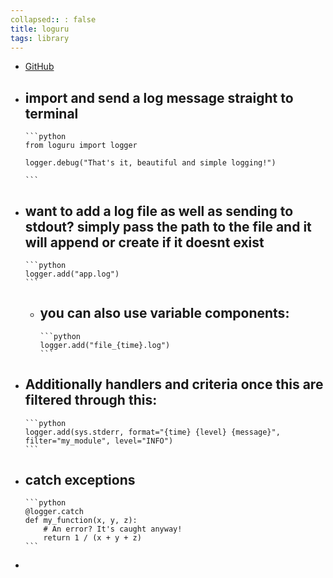 ```yaml
---
collapsed:: : false
title: loguru
tags: library
---
```


- [GitHub](https://github.com/Delgan/loguru)
- import and send a log message straight to terminal
	-
	  ```python
	  from loguru import logger
	  
	  logger.debug("That's it, beautiful and simple logging!")
	  
	  ```
- want to add a log file as well as sending to stdout? simply pass the path to the file and it will append or create if it doesnt exist
	-
	  ```python
	  logger.add("app.log")
	  ```
	- you can also use variable components:
		-
		  ```python
		  logger.add("file_{time}.log")
		  ```
- Additionally handlers and criteria once this are filtered through this:
	-
	  ```python
	  logger.add(sys.stderr, format="{time} {level} {message}", filter="my_module", level="INFO")
	  ```
- catch exceptions
	-
	  ```python
	  @logger.catch
	  def my_function(x, y, z):
	      # An error? It's caught anyway!
	      return 1 / (x + y + z)
	  ```
-